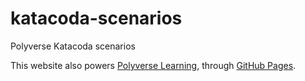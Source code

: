# katacoda-scenarios

Polyverse Katacoda scenarios

This website also powers [Polyverse Learning](https://polyverse.io/learn),
through [GitHub Pages](https://pages.github.com).
